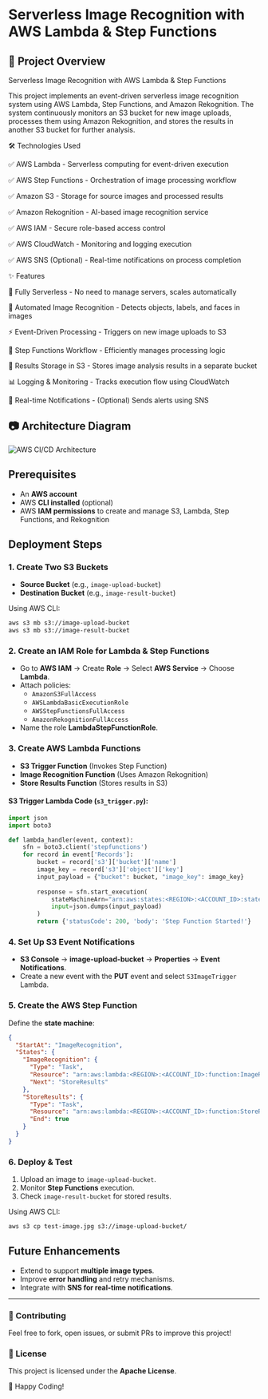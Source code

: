 # Serverless Image Recognition with AWS Lambda & Step Functions

## 🚀 Project Overview

Serverless Image Recognition with AWS Lambda & Step Functions

This project implements an event-driven serverless image recognition system using AWS Lambda, Step Functions, and Amazon Rekognition. The system continuously monitors an S3 bucket for new image uploads, processes them using Amazon Rekognition, and stores the results in another S3 bucket for further analysis.

🛠️ Technologies Used


✅ AWS Lambda - Serverless computing for event-driven execution

✅ AWS Step Functions - Orchestration of image processing workflow

✅ Amazon S3 - Storage for source images and processed results

✅ Amazon Rekognition - AI-based image recognition service

✅ AWS IAM - Secure role-based access control

✅ AWS CloudWatch - Monitoring and logging execution

✅ AWS SNS (Optional) - Real-time notifications on process completion

✨ Features


🚀 Fully Serverless - No need to manage servers, scales automatically

📸 Automated Image Recognition - Detects objects, labels, and faces in images

⚡ Event-Driven Processing - Triggers on new image uploads to S3

🔄 Step Functions Workflow - Efficiently manages processing logic

📂 Results Storage in S3 - Stores image analysis results in a separate bucket

📊 Logging & Monitoring - Tracks execution flow using CloudWatch

🔔 Real-time Notifications - (Optional) Sends alerts using SNS

## 📷 Architecture Diagram


![AWS CI/CD Architecture](https://files.oaiusercontent.com/file-Dtg87Q9iHbhKSRGJR7JF58?se=2025-03-26T17%3A49%3A13Z&sp=r&sv=2024-08-04&sr=b&rscc=max-age%3D604800%2C%20immutable%2C%20private&rscd=attachment%3B%20filename%3Df7aad705-4975-433b-8da3-2aa0dd1a900d.webp&sig=QYepXnByLzxgVkiy3Fkm33u5dtpogCYgmVjUYLoL9sk%3D)

## Prerequisites

- An **AWS account**
- AWS **CLI installed** (optional)
- AWS **IAM permissions** to create and manage S3, Lambda, Step Functions, and Rekognition

## Deployment Steps

### 1. Create Two S3 Buckets
- **Source Bucket** (e.g., `image-upload-bucket`)
- **Destination Bucket** (e.g., `image-result-bucket`)

Using AWS CLI:
```sh
aws s3 mb s3://image-upload-bucket
aws s3 mb s3://image-result-bucket
```

### 2. Create an IAM Role for Lambda & Step Functions
- Go to **AWS IAM** → Create **Role** → Select **AWS Service** → Choose **Lambda**.
- Attach policies:
  - `AmazonS3FullAccess`
  - `AWSLambdaBasicExecutionRole`
  - `AWSStepFunctionsFullAccess`
  - `AmazonRekognitionFullAccess`
- Name the role **LambdaStepFunctionRole**.

### 3. Create AWS Lambda Functions
- **S3 Trigger Function** (Invokes Step Function)
- **Image Recognition Function** (Uses Amazon Rekognition)
- **Store Results Function** (Stores results in S3)

#### S3 Trigger Lambda Code (`s3_trigger.py`):
```python
import json
import boto3

def lambda_handler(event, context):
    sfn = boto3.client('stepfunctions')
    for record in event['Records']:
        bucket = record['s3']['bucket']['name']
        image_key = record['s3']['object']['key']
        input_payload = {"bucket": bucket, "image_key": image_key}
        
        response = sfn.start_execution(
            stateMachineArn="arn:aws:states:<REGION>:<ACCOUNT_ID>:stateMachine:ImageRecognitionStateMachine",
            input=json.dumps(input_payload)
        )
        return {'statusCode': 200, 'body': 'Step Function Started!'}
```

### 4. Set Up S3 Event Notifications
- **S3 Console** → **image-upload-bucket** → **Properties** → **Event Notifications**.
- Create a new event with the **PUT** event and select `S3ImageTrigger` Lambda.

### 5. Create the AWS Step Function
Define the **state machine**:
```json
{
  "StartAt": "ImageRecognition",
  "States": {
    "ImageRecognition": {
      "Type": "Task",
      "Resource": "arn:aws:lambda:<REGION>:<ACCOUNT_ID>:function:ImageRecognitionFunction",
      "Next": "StoreResults"
    },
    "StoreResults": {
      "Type": "Task",
      "Resource": "arn:aws:lambda:<REGION>:<ACCOUNT_ID>:function:StoreResultsFunction",
      "End": true
    }
  }
}
```

### 6. Deploy & Test
1. Upload an image to `image-upload-bucket`.
2. Monitor **Step Functions** execution.
3. Check `image-result-bucket` for stored results.

Using AWS CLI:
```sh
aws s3 cp test-image.jpg s3://image-upload-bucket/
```

## Future Enhancements
- Extend to support **multiple image types**.
- Improve **error handling** and retry mechanisms.
- Integrate with **SNS for real-time notifications**.

---
### 📌 Contributing
Feel free to fork, open issues, or submit PRs to improve this project!

### 📜 License
This project is licensed under the **Apache License**.

🚀 Happy Coding!
